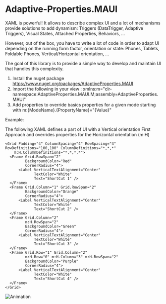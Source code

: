 # Adaptive-Properties.MAUI

XAML is powerful! It allows to describe complex UI and a lot of mechanisms provide solutions to add dynamism: Triggers (DataTrigger, Adaptive Triggers), Visual States, Attached Properties, Behaviors, ...

However, out of the box, you have to write a lot of code in order to adapt UI depending on the running form factor, orientation or state: Phones, Tablets, Foldable Phones, Vertical/Horizontal orientation, ...

The goal of this library is to provide a simple way to develop and maintain UI that handles this complexity.

1) Install the nuget package https://www.nuget.org/packages/AdaptiveProperties.MAUI
2) Import the following in your view : xmlns:m="clr-namespace:AdaptiveProperties.MAUI.M;assembly=AdaptiveProperties.MAUI"
3) Add properties to override basics properties for a given mode starting with m:{ModeName}.{PropertyName}="{Value}"

Example:

The following XAML defines a part of UI with a Vertical orientation First Approach and overrides properties for the Horizontal orientation (m:H)
```
<Grid Padding="4" ColumnSpacing="4" RowSpacing="4" RowDefinitions="100,100" ColumnDefinitions="*,*,*"
    m:H.ColumnDefinitions="*,*,*,*">
  <Frame Grid.RowSpan="2"
         BackgroundColor="Red"
         CornerRadius="4">
      <Label VerticalTextAlignment="Center"
             TextColor="White"
             Text="ShortCut 1" />
  </Frame>
  <Frame Grid.Column="1" Grid.RowSpan="2"
         BackgroundColor="Orange"
         CornerRadius="4">
      <Label VerticalTextAlignment="Center"
             TextColor="White"
             Text="ShortCut 2" />
  </Frame>
  <Frame Grid.Column="2"
         m:H.RowSpan="2"
         BackgroundColor="Green"
         CornerRadius="4">
      <Label VerticalTextAlignment="Center"
             TextColor="White"
             Text="ShortCut 3" />
  </Frame>
  <Frame Grid.Row="1" Grid.Column="2"
         m:H.Row="0" m:H.Column="3" m:H.RowSpan="2"
         BackgroundColor="Purple"
         CornerRadius="4">
      <Label VerticalTextAlignment="Center"
             TextColor="White"
             Text="ShortCut 4" />
  </Frame>
</Grid>
```

![Animation](https://user-images.githubusercontent.com/21014908/204878632-4b7317f0-6c00-4cc5-9cb4-8e0f565d99b0.gif)
